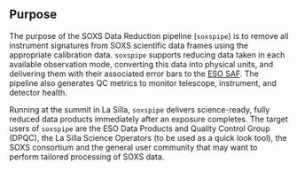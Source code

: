 ## Purpose

The purpose of the SOXS Data Reduction pipeline (`soxspipe`) is to remove all instrument signatures from SOXS scientific data frames using the appropriate calibration data. `soxspipe` supports reducing data taken in each available observation mode, converting this data into physical units, and delivering them with their associated error bars to the [ESO SAF](http://archive.eso.org/cms.html). The pipeline also generates QC metrics to monitor telescope, instrument, and detector health.

Running at the summit in La Silla, `soxspipe` delivers science-ready, fully reduced data products immediately after an exposure completes. The target users of `soxspipe` are the ESO Data Products and Quality Control Group (DPQC), the La Silla Science Operators (to be used as a quick look tool), the SOXS consortium and the general user community that may want to perform tailored processing of SOXS data.